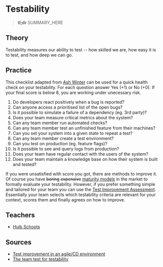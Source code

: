 # Testability

> **tl;dr** SUMMARY_HERE

## Theory

Testability measures our ability to test -- how skilled we are, how easy it is to test, and how deep we can go.

## Practice

This checklist adapted from [Ash Winter](https://testingisbelieving.blogspot.com/2017/08/the-team-test-for-testability.html) can be used for a quick health check on your testability. For each question answer Yes (+1) or No (+0). If your final score is below 8, you are working under unecessary risk.

1. Do developers react positively when a bug is reported?
1. Can anyone access a prioritised list of the open bugs?
1. Is it possible to simulate a failure of a dependency (eg. 3rd party)?
1. Does your team measure critical metrics about the system?
1. Can any team member run automated checks?
1. Can any team member test an unfinished feature from their machines?
1. Can you set your system into a given state to repeat a test?
1. Can any team member create a test environment?
1. Can you test on production (eg. feature flags)?
1. Is it possible to see and query logs from production?
1. Does your team have regular contact with the users of the system?
1. Does your team maintain a knowledge base on how their system is built and tested?

If you were unsatisfied with score you got, there are methods to improve it. Of course you have ~~boring~~ ~~expensive~~ [maturity models](https://www.tmmi.org/tmmi-documents/#) in the market to formally evaluate your testability. However, if you prefer something simple and tailored for your team you can use the [Test Improvement Assessment](http://www.huibschoots.nl/wordpress/wp-content/uploads/2017/02/Test-Improvement-Huib-Schoots-Joep-Schuurkes.pdf). Essentially your team selects which testability criteria are relevant for your context, scores them and finally agrees on how to improve.

## Teachers

- [Huib Schoots](https://twitter.com/huibschoots)

## Sources

- [Test improvement in an agile/CD environment](http://www.huibschoots.nl/wordpress/?p=2543)
- [The team test for testability](https://testingisbelieving.blogspot.com/2017/08/the-team-test-for-testability.html)
